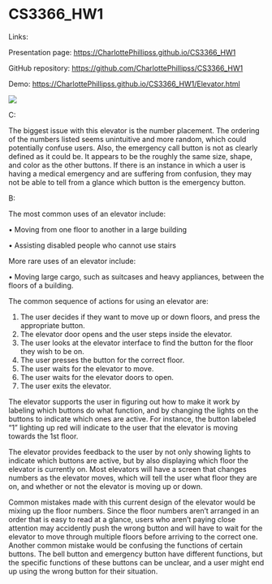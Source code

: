 # CS3366_HW1

Links:

Presentation page: https://CharlottePhillipss.github.io/CS3366_HW1

GitHub repository: https://github.com/CharlottePhillipss/CS3366_HW1

Demo: https://CharlottePhillipss.github.io/CS3366_HW1/Elevator.html


![](ezgif.com-video-to-gif.gif)

C:

The biggest issue with this elevator is the number placement. The ordering of the numbers listed seems unintuitive and more random, which could potentially confuse users. Also, the emergency call button is not as clearly defined as it could be. It appears to be the roughly the same size, shape, and color as the other buttons. If there is an instance in which a user is having a medical emergency and are suffering from confusion, they may not be able to tell from a glance which button is the emergency button.

B:

The most common uses of an elevator include:

  •	Moving from one floor to another in a large building
  
  •	Assisting disabled people who cannot use stairs
  
More rare uses of an elevator include:

  •	Moving large cargo, such as suitcases and heavy appliances, between the floors of a building.
  
The common sequence of actions for using an elevator are:
  1.	The user decides if they want to move up or down floors, and press the appropriate button.
  2.	The elevator door opens and the user steps inside the elevator.
  3.	The user looks at the elevator interface to find the button for the floor they wish to be on.
  4.	The user presses the button for the correct floor.
  5.	The user waits for the elevator to move.
  6.	The user waits for the elevator doors to open.
  7.	The user exits the elevator.
  
The elevator supports the user in figuring out how to make it work by labeling which buttons do what function, and by changing the lights on the buttons to indicate which ones are active. For instance, the button labeled “1” lighting up red will indicate to the user that the elevator is moving towards the 1st floor.

The elevator provides feedback to the user by not only showing lights to indicate which buttons are active, but by also displaying which floor the elevator is currently on. Most elevators will have a screen that changes numbers as the elevator moves, which will tell the user what floor they are on, and whether or not the elevator is moving up or down.

Common mistakes made with this current design of the elevator would be mixing up the floor numbers. Since the floor numbers aren’t arranged in an order that is easy to read at a glance, users who aren’t paying close attention may accidently push the wrong button and will have to wait for the elevator to move through multiple floors before arriving to the correct one. Another common mistake would be confusing the functions of certain buttons. The bell button and emergency button have different functions, but the specific functions of these buttons can be unclear, and a user might end up using the wrong button for their situation.

